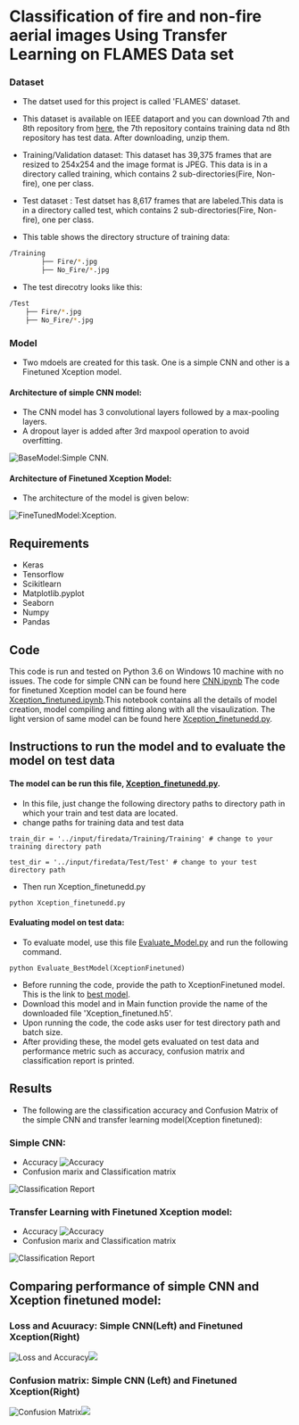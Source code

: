 
# Classification of fire and non-fire aerial images Using Transfer Learning on FLAMES Data set

### Dataset
* The datset used for this project is called 'FLAMES' dataset.
* This dataset is available on IEEE dataport and you can download 7th and 8th repository from [here](https://ieee-dataport.org/open-access/flame-dataset-aerial-imagery-pile-burn-detection-using-drones-uavs), the 7th repository contains training data nd 8th repository has test data. After downloading, unzip them.
* Training/Validation dataset: This dataset has 39,375 frames that are resized to 254x254 and the image format is JPEG. This data is in a directory called training, which contains 2 sub-directories(Fire, Non-fire), one per class.
* Test dataset : Test datset has 8,617 frames that are labeled.This data is in a directory called test, which contains 2 sub-directories(Fire, Non-fire), one per class.

* This table shows the directory structure of training data:
```bash
/Training
        ├── Fire/*.jpg
        ├── No_Fire/*.jpg
```
* The test direcotry looks like this:
```bash
/Test
    ├── Fire/*.jpg
    ├── No_Fire/*.jpg
```

### Model
* Two mdoels are created for this task. One is a simple CNN and other is a Finetuned Xception model.
#### Architecture of simple CNN model:
* The CNN model has 3 convolutional layers followed by a max-pooling layers.
* A dropout layer is added after 3rd maxpool operation to avoid overfitting.

![BaseModel:Simple CNN](https://github.com/Jhansi-27/Forest_Fires_CNN/blob/main/Baseline_new.png?raw=true). 

#### Architecture of Finetuned Xception Model:
* The architecture of the model is given below:

![FineTunedModel:Xception](https://github.com/Jhansi-27/CE888/blob/main/FinalProject/Results/FIneTuned_Xception_Results/model%20(1).png). 

## Requirements
* Keras 
* Tensorflow
* Scikitlearn
* Matplotlib.pyplot
* Seaborn
* Numpy
* Pandas

## Code
This code is run and tested on Python 3.6 on Windows 10  machine with no issues.
The code for simple CNN can be found here [CNN.ipynb](https://github.com/Jhansi-27/CE888/blob/main/FinalProject/CNN.ipynb)
The code for finetuned Xception model can be found here [Xception_finetuned.ipynb](https://github.com/Jhansi-27/CE888/blob/main/FinalProject/xception-finetuned.ipynb).This notebook contains all the details of model creation, model compiling and fitting along with all the visaulization. The light version of same model can be found here [Xception_finetunedd.py](https://github.com/Jhansi-27/CE888/blob/main/FinalProject/Xception_finetunedd.py).

## Instructions to run the model and to evaluate the model on test data

#### The model can be run this file, [Xception_finetunedd.py](https://github.com/Jhansi-27/CE888/blob/main/FinalProject/Xception_finetunedd.py).
* In this file, just change the following directory paths to directory path in which your train and test data are located.
* change paths for training data and test data
```
train_dir = '../input/firedata/Training/Training' # change to your training directory path 
```
```
test_dir = '../input/firedata/Test/Test' # change to your test directory path
```
* Then run Xception_finetunedd.py
```
python Xception_finetunedd.py
```
#### Evaluating model on test data:
* To evaluate model, use this file [Evaluate_Model.py](https://github.com/Jhansi-27/CE888/blob/main/FinalProject/Evaluate_Model.py) and run the following command. 
```
python Evaluate_BestModel(XceptionFinetuned)
```
* Before running the code, provide the path to XceptionFinetuned model. This is the link to [best model](https://www.kaggle.com/ravieamani/bestmodel).
* Download this model and in Main function provide the name of the downloaded file 'Xception_finetuned.h5'.
* Upon running the code, the code asks user for test directory path and batch size.
* After providing these, the model gets evaluated on test data and performance metric such as accuracy, confusion matrix and classification report is printed.

## Results
* The following are the classification accuracy and Confusion Matrix of the simple CNN and transfer learning model(Xception finetuned):
### Simple CNN:
* Accuracy
![Accuracy](https://github.com/Jhansi-27/CE888/blob/main/FinalProject/Results/SimpleCNN%20Results/CNN_results.png)
* Confusion marix and Classification matrix

![Classification Report](https://github.com/Jhansi-27/CE888/blob/main/FinalProject/Results/SimpleCNN%20Results/Capture.JPG)

### Transfer Learning with Finetuned Xception model:
* Accuracy
![Accuracy](https://github.com/Jhansi-27/CE888/blob/main/FinalProject/Results/FIneTuned_Xception_Results/finetuned_model_results_2%20(1).png)
* Confusion marix and Classification matrix

![Classification Report](https://github.com/Jhansi-27/CE888/blob/main/FinalProject/Results/FIneTuned_Xception_Results/classification_report.JPG)

## Comparing performance of simple CNN and Xception finetuned model:
### Loss and Acuuracy:  Simple CNN(Left)                  and                                     Finetuned Xception(Right)
![Loss and Accuracy](https://github.com/Jhansi-27/CE888/blob/main/FinalProject/Results/SimpleCNN%20Results/loss_accuracy_cnn.JPG)![](https://github.com/Jhansi-27/CE888/blob/main/FinalProject/Results/FIneTuned_Xception_Results/Dataframe_loss_acc.JPG)

### Confusion matrix: Simple CNN (Left)                  and                                     Finetuned Xception(Right)
![Confusion Matrix](https://github.com/Jhansi-27/CE888/blob/main/FinalProject/Results/SimpleCNN%20Results/confusion_simpleCNN.png)![](https://github.com/Jhansi-27/CE888/blob/main/FinalProject/Results/FIneTuned_Xception_Results/cfm.png)



